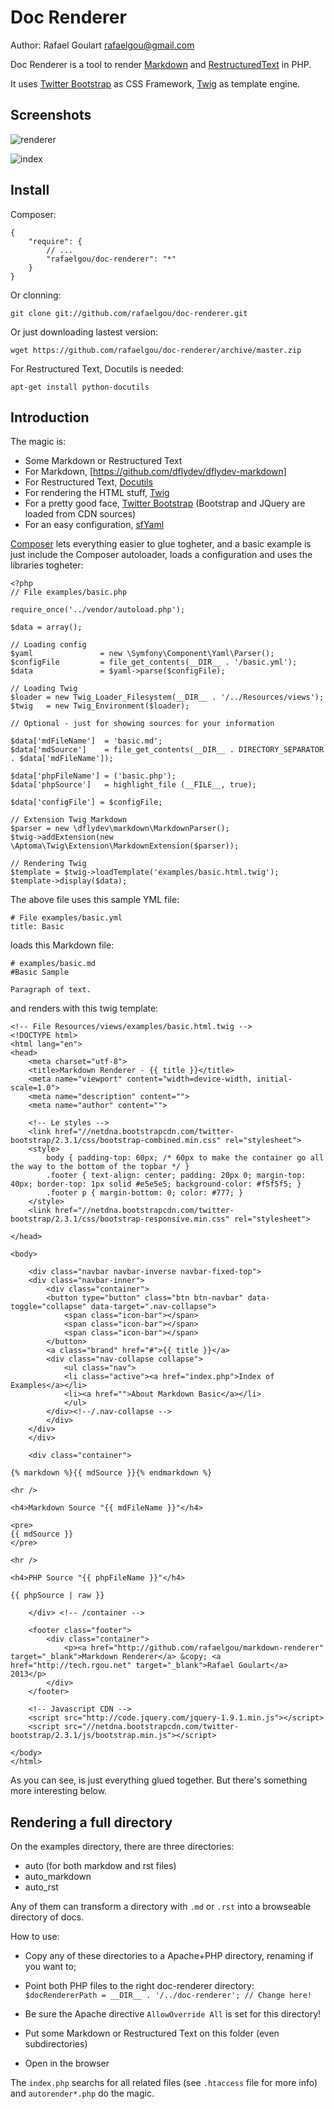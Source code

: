 Doc Renderer
============
Author: Rafael Goulart <rafaelgou@gmail.com>

Doc Renderer is a tool to render [Markdown](http://daringfireball.net/projects/markdown/)
and [RestructuredText](http://docutils.sourceforge.net/rst.html) in PHP.

It uses [Twitter Bootstrap](http://twitter.github.com/bootstrap/) as CSS Framework, 
[Twig](http://twig.sensiolabs.org/) as template engine.

Screenshots
-----------

![renderer](https://raw.github.com/rafaelgou/doc-renderer/master/images/screenshot-renderer.png "The Renderer")

![index](https://raw.github.com/rafaelgou/doc-renderer/master/images/screenshot-index.png "The Index")

Install
-------

Composer:

    {
        "require": {
            // ...
            "rafaelgou/doc-renderer": "*"
        }
    }

Or clonning:

    git clone git://github.com/rafaelgou/doc-renderer.git


Or just downloading lastest version:

    wget https://github.com/rafaelgou/doc-renderer/archive/master.zip

For Restructured Text, Docutils is needed:

    apt-get install python-docutils


Introduction
------------

The magic is:

- Some Markdown or Restructured Text
- For Markdown, [https://github.com/dflydev/dflydev-markdown]
- For Restructured Text, [Docutils](http://docutils.sourceforge.net/rst.html)
- For rendering the HTML stuff, [Twig](http://twig.sensiolabs.org/)
- For a pretty good face, [Twitter Bootstrap](http://twitter.github.com/bootstrap/)
  (Bootstrap and JQuery are loaded from CDN sources)
- For an easy configuration, [sfYaml](http://symfony.com/doc/current/components/yaml/introduction.html)

[Composer](getcomposer.org/) lets everything easier to glue togheter, and a basic
example is just include the Composer autoloader, loads a configuration and
uses the libraries togheter:

    <?php
    // File examples/basic.php
    
    require_once('../vendor/autoload.php');

    $data = array();

    // Loading config
    $yaml               = new \Symfony\Component\Yaml\Parser();
    $configFile         = file_get_contents(__DIR__ . '/basic.yml');
    $data               = $yaml->parse($configFile);

    // Loading Twig
    $loader = new Twig_Loader_Filesystem(__DIR__ . '/../Resources/views');
    $twig   = new Twig_Environment($loader);

    // Optional - just for showing sources for your information

    $data['mdFileName']  = 'basic.md';
    $data['mdSource']    = file_get_contents(__DIR__ . DIRECTORY_SEPARATOR . $data['mdFileName']);

    $data['phpFileName'] = ('basic.php');
    $data['phpSource']   = highlight_file (__FILE__, true);

    $data['configFile'] = $configFile;

    // Extension Twig Markdown
    $parser = new \dflydev\markdown\MarkdownParser();
    $twig->addExtension(new \Aptoma\Twig\Extension\MarkdownExtension($parser));

    // Rendering Twig
    $template = $twig->loadTemplate('examples/basic.html.twig');
    $template->display($data);

The above file uses this sample YML file:

    # File examples/basic.yml
    title: Basic

loads this Markdown file:

    # examples/basic.md
    #Basic Sample

    Paragraph of text.

and renders with this twig template:

    <!-- File Resources/views/examples/basic.html.twig -->
    <!DOCTYPE html>
    <html lang="en">
    <head>
        <meta charset="utf-8">
        <title>Markdown Renderer - {{ title }}</title>
        <meta name="viewport" content="width=device-width, initial-scale=1.0">
        <meta name="description" content="">
        <meta name="author" content="">

        <!-- Le styles -->
        <link href="//netdna.bootstrapcdn.com/twitter-bootstrap/2.3.1/css/bootstrap-combined.min.css" rel="stylesheet">
        <style>
            body { padding-top: 60px; /* 60px to make the container go all the way to the bottom of the topbar */ }
            .footer { text-align: center; padding: 20px 0; margin-top: 40px; border-top: 1px solid #e5e5e5; background-color: #f5f5f5; }
            .footer p { margin-bottom: 0; color: #777; }
        </style>
        <link href="//netdna.bootstrapcdn.com/twitter-bootstrap/2.3.1/css/bootstrap-responsive.min.css" rel="stylesheet">

    </head>

    <body>

        <div class="navbar navbar-inverse navbar-fixed-top">
        <div class="navbar-inner">
            <div class="container">
            <button type="button" class="btn btn-navbar" data-toggle="collapse" data-target=".nav-collapse">
                <span class="icon-bar"></span>
                <span class="icon-bar"></span>
                <span class="icon-bar"></span>
            </button>
            <a class="brand" href="#">{{ title }}</a>
            <div class="nav-collapse collapse">
                <ul class="nav">
                <li class="active"><a href="index.php">Index of Examples</a></li>
                <li><a href="">About Markdown Basic</a></li>
                </ul>
            </div><!--/.nav-collapse -->
            </div>
        </div>
        </div>

        <div class="container">

    {% markdown %}{{ mdSource }}{% endmarkdown %}

    <hr />

    <h4>Markdown Source "{{ mdFileName }}"</h4>

    <pre>
    {{ mdSource }}
    </pre>

    <hr />

    <h4>PHP Source "{{ phpFileName }}"</h4>

    {{ phpSource | raw }}

        </div> <!-- /container -->

        <footer class="footer">
            <div class="container">
                <p><a href="http://github.com/rafaelgou/markdown-renderer" target="_blank">Markdown Renderer</a> &copy; <a href="http://tech.rgou.net" target="_blank">Rafael Goulart</a> 2013</p>
            </div>                
        </footer>

        <!-- Javascript CDN -->
        <script src="http://code.jquery.com/jquery-1.9.1.min.js"></script>
        <script src="//netdna.bootstrapcdn.com/twitter-bootstrap/2.3.1/js/bootstrap.min.js"></script>

    </body>
    </html>

As you can see, is just everything glued together. But there's something more interesting below.


Rendering a full directory
--------------------------

On the examples directory, there are three directories:

- auto (for both markdow and rst files)
- auto_markdown
- auto_rst

Any of them can transform a directory with `.md` or `.rst` into a
browseable directory of docs.

How to use:

- Copy any of these directories to a Apache+PHP directory, renaming if you want to;

- Point both PHP files to the right doc-renderer directory:
  `$docRendererPath = __DIR__ . '/../doc-renderer'; // Change here!`

- Be sure the Apache directive `AllowOverride All` is set for this directory!

- Put some Markdown or Restructured Text on this folder (even subdirectories)

- Open in the browser

The `index.php` searchs for all related files (see `.htaccess` file for more info)
and `autorender*.php` do the magic.




